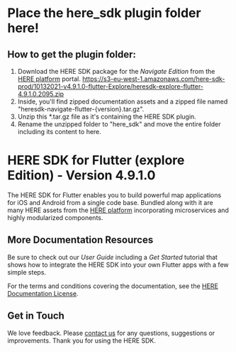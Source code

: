 # Place the here_sdk plugin folder here!

## How to get the plugin folder:

1. Download the HERE SDK package for the _Navigate Edition_ from the [HERE platform](https://platform.here.com/sdk) portal.
   https://s3-eu-west-1.amazonaws.com/here-sdk-prod/10132021-v4.9.1.0-flutter-Explore/heresdk-explore-flutter-4.9.1.0.2095.zip
2. Inside, you'll find zipped documentation assets and a zipped file named "heresdk-navigate-flutter-{version}.tar.gz".
3. Unzip this \*.tar.gz file as it's containing the HERE SDK plugin.
4. Rename the unzipped folder to "here_sdk" and move the entire folder including its content to here.

# HERE SDK for Flutter (explore Edition) - Version 4.9.1.0

The HERE SDK for Flutter enables you to build powerful map applications for iOS and Android from a single code base. Bundled along with it are many HERE assets from the [HERE platform](https://www.here.com/products/platform) incorporating microservices and highly modularized components.

## More Documentation Resources

Be sure to check out our _User Guide_ including a _Get Started_ tutorial that shows how to integrate the HERE SDK into your own Flutter apps with a few simple steps.

For the terms and conditions covering the documentation, see the [HERE Documentation License](https://legal.here.com/en-gb/terms/documentation-license).

## Get in Touch

We love feedback. Please [contact us](https://developer.here.com/contact-us) for any questions, suggestions or improvements. Thank you for using the HERE SDK.
